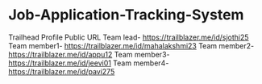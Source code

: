# Job-Application-Tracking-System

Trailhead Profile Public URL
Team lead-	 https://trailblazer.me/id/sjothi25
Team member1- https://trailblazer.me/id/mahalakshmi23
Team member2- https://trailblazer.me/id/appu12
Team member3- https://trailblazer.me/id/jeevi01
Team member4- https://trailblazer.me/id/pavi275

